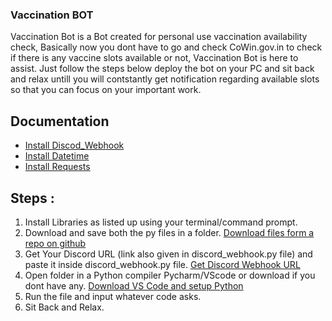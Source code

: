 ### Vaccination BOT

Vaccination Bot is a Bot created for personal use vaccination availability check, Basically now you dont have to go and check CoWin.gov.in to check if there is any vaccine slots available or not, Vaccination Bot is here to assist. Just follow the steps below deploy the bot on your PC and sit back and relax untill you will contstantly get notification regarding available slots so that you can focus on your important work.

## Documentation

* [Install Discod_Webhook](https://pypi.org/project/discord-webhook/)
* [Install Datetime](https://pypi.org/project/DateTime/)
* [Install Requests](https://pypi.org/project/requests/)


## Steps :

1. Install Libraries as listed up using your terminal/command prompt.
2. Download and save both the py files in a folder. [Download files form a repo on github](https://www.itprotoday.com/development-techniques-and-management/how-do-i-download-files-github#:~:text=To%20download%20from%20GitHub%2C%20you,including%20the%20area%20you%20wanted.)
3. Get Your Discord URL (link also given in discord_webhook.py file) and paste it inside discord_webhook.py file. [Get Discord Webhook URL](https://help.dashe.io/en/articles/2521940-how-to-create-a-discord-webhook-url) 
4. Open folder in a Python compiler Pycharm/VScode or download if you dont have any. [Download VS Code and setup Python](https://code.visualstudio.com/docs/python/python-tutorial)
5. Run the file and input whatever code asks.
6. Sit Back and Relax.
